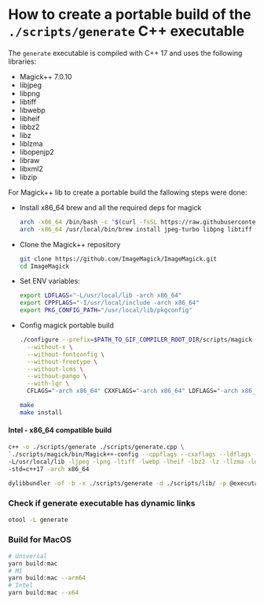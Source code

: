 # How to create a portable build of the `./scripts/generate` C++ executable

The `generate` executable is compiled with C++ 17 and uses the following libraries:
- Magick++ 7.0.10
- libjpeg
- libpng
- libtiff
- libwebp
- libheif
- libbz2
- libz
- liblzma
- libopenjp2
- libraw
- libxml2
- libzip

For Magick++ lib to create a portable build the fallowing steps were done:
- Install x86_64 brew and all the required deps for magick
  ```sh
  arch -x86_64 /bin/bash -c "$(curl -fsSL https://raw.githubusercontent.com/Homebrew/install/HEAD/install.sh)"
  arch -x86_64 /usr/local/bin/brew install jpeg-turbo libpng libtiff webp libheif bzip2 zlib xz openjpeg libraw libxml2 libzip
  ```
- Clone the Magick++ repository
  ```sh
  git clone https://github.com/ImageMagick/ImageMagick.git
  cd ImageMagick
  ```
- Set ENV variables:
  ```sh
  export LDFLAGS="-L/usr/local/lib -arch x86_64"
  export CPPFLAGS="-I/usr/local/include -arch x86_64"
  export PKG_CONFIG_PATH="/usr/local/lib/pkgconfig"
  ```
- Config magick portable build
  ```sh
  ./configure --prefix=$PATH_TO_GIF_COMPILER_ROOT_DIR/scripts/magick \
    --without-x \
    --without-fontconfig \
    --without-freetype \
    --without-lcms \
    --without-pango \
    --with-lqr \
    CFLAGS="-arch x86_64" CXXFLAGS="-arch x86_64" LDFLAGS="-arch x86_64 -L/usr/local/lib" CPPFLAGS="-I/usr/local/include"

  make
  make install
  ```

#### Intel - x86_64 compatible build
```sh
c++ -o ./scripts/generate ./scripts/generate.cpp \
`./scripts/magick/bin/Magick++-config --cppflags --cxxflags --ldflags --libs` \
-L/usr/local/lib -ljpeg -lpng -ltiff -lwebp -lheif -lbz2 -lz -llzma -lopenjp2 -lraw -lxml2 -lzip \
-std=c++17 -arch x86_64

dylibbundler -of -b -x ./scripts/generate -d ./scripts/lib/ -p @executable_path/lib/
```

### Check if generate executable has dynamic links
```sh
otool -L generate
```

### Build for MacOS
```sh
# Universal
yarn build:mac
# M1
yarn build:mac --arm64
# Intel
yarn build:mac --x64
```
